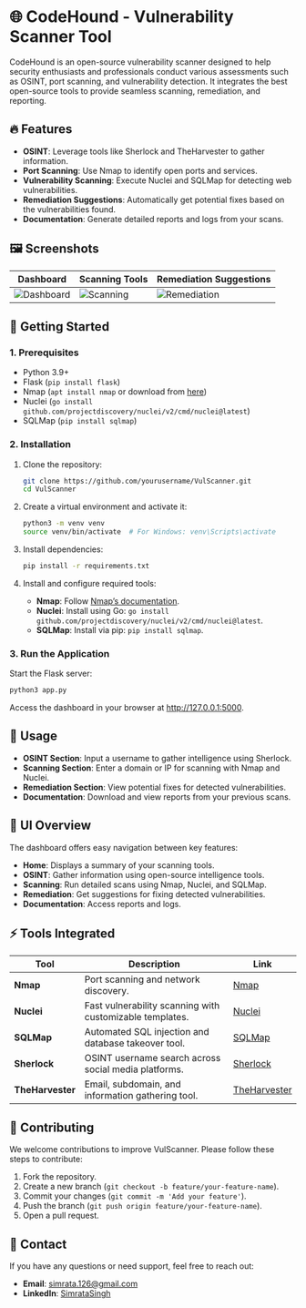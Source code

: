 # 🌐 CodeHound - Vulnerability Scanner Tool

CodeHound is an open-source vulnerability scanner designed to help security enthusiasts and professionals conduct various assessments such as OSINT, port scanning, and vulnerability detection. It integrates the best open-source tools to provide seamless scanning, remediation, and reporting.

## 🔥 Features

- **OSINT**: Leverage tools like Sherlock and TheHarvester to gather information.
- **Port Scanning**: Use Nmap to identify open ports and services.
- **Vulnerability Scanning**: Execute Nuclei and SQLMap for detecting web vulnerabilities.
- **Remediation Suggestions**: Automatically get potential fixes based on the vulnerabilities found.
- **Documentation**: Generate detailed reports and logs from your scans.

## 🖼️ Screenshots

| Dashboard                       | Scanning Tools                      | Remediation Suggestions              |
| -------------------------------- | ----------------------------------- | ------------------------------------ |
| ![Dashboard](screenshots/dashboard.png) | ![Scanning](screenshots/scanning.png) | ![Remediation](screenshots/remediation.png) |

## 🚀 Getting Started

### 1. Prerequisites

- Python 3.9+
- Flask (`pip install flask`)
- Nmap (`apt install nmap` or download from [here](https://nmap.org/download.html))
- Nuclei (`go install github.com/projectdiscovery/nuclei/v2/cmd/nuclei@latest`)
- SQLMap (`pip install sqlmap`)

### 2. Installation

1. Clone the repository:

    ```bash
    git clone https://github.com/yourusername/VulScanner.git
    cd VulScanner
    ```

2. Create a virtual environment and activate it:

    ```bash
    python3 -m venv venv
    source venv/bin/activate  # For Windows: venv\Scripts\activate
    ```

3. Install dependencies:

    ```bash
    pip install -r requirements.txt
    ```

4. Install and configure required tools:

    - **Nmap**: Follow [Nmap’s documentation](https://nmap.org/book/install.html).
    - **Nuclei**: Install using Go: `go install github.com/projectdiscovery/nuclei/v2/cmd/nuclei@latest`.
    - **SQLMap**: Install via pip: `pip install sqlmap`.

### 3. Run the Application

Start the Flask server:

```bash
python3 app.py
```
Access the dashboard in your browser at http://127.0.0.1:5000.

## 🔧 Usage

- **OSINT Section**: Input a username to gather intelligence using Sherlock.
- **Scanning Section**: Enter a domain or IP for scanning with Nmap and Nuclei.
- **Remediation Section**: View potential fixes for detected vulnerabilities.
- **Documentation**: Download and view reports from your previous scans.

## 🎨 UI Overview

The dashboard offers easy navigation between key features:

- **Home**: Displays a summary of your scanning tools.
- **OSINT**: Gather information using open-source intelligence tools.
- **Scanning**: Run detailed scans using Nmap, Nuclei, and SQLMap.
- **Remediation**: Get suggestions for fixing detected vulnerabilities.
- **Documentation**: Access reports and logs.

## ⚡ Tools Integrated

| Tool           | Description                                                     | Link                      |
| -------------- | --------------------------------------------------------------- | ------------------------- |
| **Nmap**       | Port scanning and network discovery.                             | [Nmap](https://nmap.org)   |
| **Nuclei**     | Fast vulnerability scanning with customizable templates.         | [Nuclei](https://nuclei.projectdiscovery.io) |
| **SQLMap**     | Automated SQL injection and database takeover tool.              | [SQLMap](https://sqlmap.org) |
| **Sherlock**   | OSINT username search across social media platforms.             | [Sherlock](https://github.com/sherlock-project/sherlock) |
| **TheHarvester**| Email, subdomain, and information gathering tool.               | [TheHarvester](https://github.com/laramies/theHarvester) |

## 📝 Contributing

We welcome contributions to improve VulScanner. Please follow these steps to contribute:

1. Fork the repository.
2. Create a new branch (`git checkout -b feature/your-feature-name`).
3. Commit your changes (`git commit -m 'Add your feature'`).
4. Push the branch (`git push origin feature/your-feature-name`).
5. Open a pull request.

## 💬 Contact

If you have any questions or need support, feel free to reach out:

- **Email**: simrata.126@gmail.com
- **LinkedIn**: [SimrataSingh](https://www.linkedin.com/in/simrata-singh-868b90200/)
